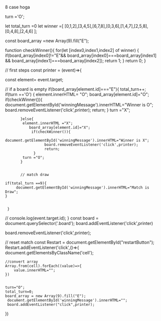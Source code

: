 8 case hoga

<!-- 

 const board = document.querySelector('.board');
 board.addEventListener('click',(event)=>{

board.removeEventListener('click',callbackFunction);

 const element=  event.target;
 if(board_array[element.id]==="E"){
     if(turn =='O')
      {
       element.innerHTML= "O";
       board_array[element.id]="O";
          if(checkWinner()){
            document.getElementById('winningMessage').innerHTML="Winner is O"
          }
             turn ="X";

           }else{
            element.innerHTML ="X";
               board_array[element.id]="X";
                if(checkWinner()){
                     document.getElementById('winningMessage').innerHTML="Winner is X"
                 }
            turn ="O";
           }           

     }
     
  // console.log(event.target.id);
 }) -->


<!-- =========================================== -->

 turn ='O';

 let total_turn =0
let winner =[
    [0,1,2],[3,4,5],[6,7,8],[0,3,6],[1,4,7],[2,5,8],[0,4,8],[2,4,6]
];

const board_array =new Array(9).fill("E");


function checkWinner(){
    for(let [index0,index1,index2] of winner)
    {
        if(board_array[index0]!="E"&& board_array[index0]===board_array[index1] && board_array[index1]===board_array[index2]);
        return 1;
    }
    return 0;
}


// first steps
const printer = (event)=>{



 const element=  event.target;

 // if a board is empty
 if(board_array[element.id]==="E"){
    total_turn++;
     if(turn =='O')
      {
       element.innerHTML= "O";
       board_array[element.id]="O";
          if(checkWinner()){
            document.getElementById('winningMessage').innerHTML="Winner is O";
             board.removeEventListener('click',printer);
             return;
          }
             turn ="X";

           }else{
            element.innerHTML ="X";
               board_array[element.id]="X";
                if(checkWinner()){
                     document.getElementById('winningMessage').innerHTML="Winner is X";
                      board.removeEventListener('click',printer);
                      return;
                 }
            turn ="O";
           }      
        
           
           // match draw
           
    if(total_turn ==9){
         document.getElementById('winningMessage').innerHTML="Match is Draw";
    }  


     }
     
  // console.log(event.target.id);
 }
  const board = document.querySelector('.board');
 board.addEventListener('click',printer)

 board.removeEventListener('click',printer);



 // reset match
 const Restart = document.getElementById("restartButton");
 Restart.addEventListener('click',()=>{
    document.getElementsByClassName('cell');

    //convert array
    Array.from(cell).forEach((value)=>{
        value.innerHTML="";
    })


    turn="O";
    total_turn=0;
    board_array = new Array(9).fill("E");
     document.getElementById('winningMessage').innerHTML="";
     board.addEventListener("click",printer);
 })

